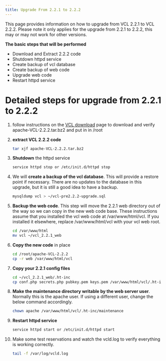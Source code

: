 ```yaml
---
title: Upgrade From 2.2.1 to 2.2.2
---
```


This page provides information on how to upgrade from VCL 2.2.1 to VCL 2.2.2. Please 
note it only applies for the upgrade from 2.2.1 to 2.2.2, this may or may not work for 
other versions.


**The basic steps that will be performed**

  - Download and Extract 2.2.2 code 
  - Shutdown httpd service
  - Create backup of vcl database 
  - Create backup of web code
  - Upgrade web code
  - Restart httpd service

# Detailed steps for upgrade from 2.2.1 to 2.2.2

1. follow instructions on the [VCL download](https://vcl.apache.org/downloads/download.cgi) 
page to download and verify apache-VCL-2.2.2.tar.bz2 and put in in /root
1. **extract VCL 2.2.2 code**
    
    ```bash
    tar xjf apache-VCL-2.2.2.tar.bz2
    ```

1. **Shutdown** the httpd service
           
    ```bash
    service httpd stop or /etc/init.d/httpd stop
    ```

1. We will **create a backup of the vcl database**. This will provide a restore point 
if necessary. There are no updates to the database in this upgrade, but it is still a
good idea to have a backup.

    ```bash
    mysqldump vcl > ~/vcl-pre2.2.2-upgrade.sql
    ```

1. **Backup the web code**. This step will move the 2.2.1 web directory out of the 
way so we can copy in the new web code base. These instructions assume that you installed the 
vcl web code at /var/www/html/vcl. If you installed it elsewhere, replace 
/var/www/html/vcl with your vcl web root.

    ```bash
    cd /var/www/html
    mv vcl ~/vcl_2.2.1_web
    ```

1. **Copy the new code** in place
	
    ```bash
    cd /root/apache-VCL-2.2.2
    cp -r web /var/www/html/vcl
    ```

1. **Copy your 2.2.1 config files**
	
    ```bash
    cd ~/vcl_2.2.1_web/.ht-inc
    cp conf.php secrets.php pubkey.pem keys.pem /var/www/html/vcl/.ht-inc
    ```

1. **Make the maintenance directory writable by the web server user**. Normally this is 
the apache user. If using a different user, change the below command accordingly.
	
    ```bash
    chown apache /var/www/html/vcl/.ht-inc/maintenance
    ```

1. **Restart httpd service**

    ```bash
    service httpd start or /etc/init.d/httpd start
    ```

1. Make some test reservations and watch the vcld.log to verify everything is working 
correctly.

    ```bash
    tail -f /var/log/vcld.log
    ```
